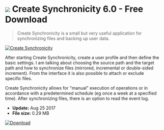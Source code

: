 # ![](https://cdn.softexe.net/static/icon/e/create-synchronicity-10869.png) Create Synchronicity 6.0 - Free Download

> Create Synchronicity is a small but very useful application for synchronizing files and backing up user data.

[![Create Synchronicity](https:https://tse4.mm.bing.net/th?id=OIP.fjzS8jZuvO0EobJ6y5GGTgHaD4&pid=Api)](https://softexe.net/win/disks-files/compare-sync/create-synchronicity:pRhfa.html)

After starting Create Synchronicity, create a user profile and then define the basic settings. I am talking about choosing the source path and the target path and how to synchronize files (mirrored, incremental or double-sided increment). From the interface it is also possible to attach or exclude specific files.
 
 Create Synchronicity allows for "manual" execution of operations or in accordance with a predetermined schedule (eg once a week at a specified time). After synchronizing files, there is an option to read the event log.


- **Update:** Aug 25 2017
- **File size:** 0.29 MB

[![Download](https://cdn.softexe.net/static/img/download.png)](https://softexe.net/win/disks-files/compare-sync/create-synchronicity:pRhfa.html)

